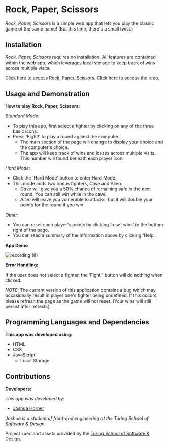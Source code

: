 # Rock, Paper, Scissors

_Rock, Paper, Scissors_ is a simple web app that lets you play the classic game of the same name! (But this time, there's a small twist.)

## Installation

_Rock, Paper, Scissors_ requires no installation. All features are contained within the web app, which leverages local storage to keep track of wins across multiple visits.

[Click here to access Rock, Paper, Scissors.](https://jphorner.github.io/rock-paper-scissors/)
[Click here to access the repo.](https://github.com/jphorner/rock-paper-scissors)

## Usage and Demonstration

**How to play Rock, Paper, Scissors:**

_Standard Mode:_

- To play this app, first select a fighter by clicking on any of the three basic icons.
- Press 'Fight!' to play a round against the computer.
  - The main section of the page will change to display your choice and the computer's choice.
  - The app will keep track of wins and losses across multiple visits. This number will found beneath each player icon.

_Hard Mode:_

- Click the 'Hard Mode' button to enter Hard Mode.
- This mode adds two bonus fighters, Cave and Alien.
  - _Cave_ will give you a 50% chance of remaining safe in the next round. You can still win while in the cave.
  - _Alien_ will leave you vulnerable to attacks, but it will double your points for the round if you win.

_Other:_

- You can reset each player's points by clicking 'reset wins' in the bottom-right of the page.
- You can read a summary of the information above by clicking 'Help'.

**App Demo**

![recording (8)](https://user-images.githubusercontent.com/82003147/128954359-f3b50438-a185-4fc8-8422-eb41132d4658.gif)

**Error Handling:**

If the user does not select a fighter, the 'Fight!' button will do nothing when clicked.

_NOTE:_
The current version of this application contains a bug which may occasionally result in player one's fighter being undefined. If this occurs, please refresh the page as the game will not reset. (Your wins will still persist after refresh.)

## Programming Languages and Dependencies

**This app was developed using:**

- HTML
- CSS
- JavaScript
  - Local Storage

## Contributions

**Developers:**

_This app was developed by:_

- [Joshua Horner](https://github.com/jphorner)

_Joshua is a student of front-end engineering at the Turing School of Software & Design._

Project spec and assets provided by the [Turing School of Software & Design](https://turing.edu/).
